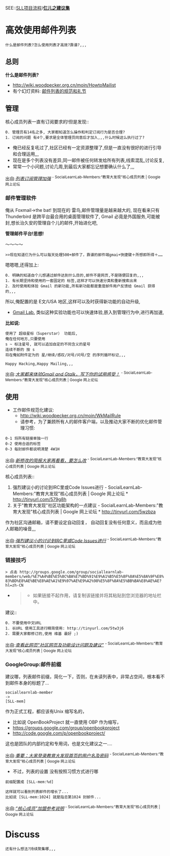 

SEE::[SLL项目流程](SllProjectFlows.md)/**[仨儿之建议集](SllPrjZQ.md)**

# 高效使用邮件列表 #
`什么是邮件列表?怎么使用列表才高效?靠谱?,,,`

## 总则 ##
**什么是邮件列表?**
  * http://wiki.woodpecker.org.cn/moin/HowtoMailist
  * 有个幻灯资料: [邮件列表的规范和礼节](http://www.woodpecker.org.cn/share/classes/050730-CPUG/usMaillist/)


## 管理 ##
核心成员列表一直有订阅要求的!但是发现::
```
0. 管理员有14名之多, 大家都知道怎么操作和判定订阅行为是否合理?
1. 订阅的问题 有4个,要求是全体管理员同意后才加入,,,什么时候这么执行过了?
```
  * 俺已经反复吼过了,社区已经有一定资源整理了,但是一直没有很好的进行引导和合理运用,,,
  * 现在是多个列表没有差异,同一邮件被任何转发给所有列表,线索混乱,讨论反复,
  * 常常一个小问题,讨论几周,到最后大家都忘记想要确认什么了,,,

出自:_[列表订阅管理加强](https://groups.google.com/group/sociallearnlab-members/browse_thread/thread/ce5f3d6eb912897b/15bd0f49a2b3bae7?lnk=gst&q=%E5%88%97%E8%A1%A8%E8%AE%A2+%E9%98%85%E7%AE%A1%E7%90%86%E5%8A%A0%E5%BC%BA++#15bd0f49a2b3bae7)_ <sup>- SocialLearnLab-Members:“教育大发现”核心成员列表 | Google 网上论坛</sup>

### 邮件管理软件 ###

俺从 Foxmail->the bat! 到现在的 雷鸟,邮件管理量是越来越大的,
现在看来只有 Thunderbird 是跨平台最合用的桌面管理软件了,
Gmail 必竟是外国服务,可能被封,想长治久安的管理自个儿的邮件,开始进化吧,

**管理邮件平台!思想!**

～～～～

`>>现在知道仨为什么可以每天处理500+邮件了，靠谱的邮件端gmai+快捷键＋所想即所得＋…… `

嗯嗯嗯,还得加上:
```
0. 明确的知道自个儿想通过邮件达到什么目的,邮件不是网页,不是随便回复的,,,
1. 有长期坚持和使用的一套固定的 标签,这样才可以快速分类和重新搜索出来
2. 及时使用和体验 Gmail 的新功能,所有新功能都是重度邮件用户反馈给 Gmail 获得的,,,
```
所以,俺配置的是 E文/USA 地区,这样可以及时获得新功能的自动升级,
  * [Gmail Lab.](http://xbeta.info/gmail-labs.htm)
类似这种实验功能也可以快速体验,嵌入到管理行为中,进行再加速,


**比如说:**
```
使用了 超级星标（Superstar） 功能后,
俺在任何地方,只要使用
s ~ 标注星号, 就可以追加自定的不同含义的星号
连续不断的 按 s
将在俺如附件定为的 星/继续/感叹/对号/问号/空 的序列循环标记,,,
```

`Happy Hacking,Happy Mailing,,,`

出自:_[大家都来体验Gmail and Gtalk，写下你的试用感受！](https://groups.google.com/group/sociallearnlab-members/browse_thread/thread/e4c114187246fba8/ab9388443009c7f2?lnk=gst&q=%E6%98%8E%E7%A1%AE%E7%9A%84%E7%9F%A5%E9%81%93%E8%87%AA%E4%B8%AA%E5%84%BF%E6%83%B3%E9%80%9A%E8%BF%87%E9%82%AE%E4%BB%B6%E8%BE%BE%E5%88%B0%E4%BB%80%E4%B9%88%E7%9B%AE%E7%9A%84%2C%E9%82%AE%E4%BB%B6%E4%B8%8D%E6%98%AF%E7%BD%91%E9%A1%B5%2C%E4%B8%8D%E6%98%AF%E9%9A%8F%E4%BE%BF%E5%9B%9E%E5%A4%8D%E7%9A%84%2C%2C%2C#ab9388443009c7f2)_ <sup>- SocialLearnLab-Members:“教育大发现”核心成员列表 | Google 网上论坛</sup>


## 使用 ##

  * 工作邮件规范化建议:
    * http://wiki.woodpecker.org.cn/moin/WkMailRule
    * 请参考，为了兼顾所有人的邮件客户端，以及推动大家不断的优化邮件管理习惯:
```
0-1 将所有链接单独一行
0-2 使用合适的标签
0-3 每封邮件都说明清楚 4W1H
```

出自:_[新修改的简报大家再看看，要怎么改](https://groups.google.com/group/sociallearnlab-members/browse_thread/thread/22294ffa93f47202/96164ccf69e61683?lnk=gst&q=%E5%B0%86%E6%89%80%E6%9C%89%E9%93%BE%E6%8E%A5%E5%8D%95%E7%8B%AC%E4%B8%80%E8%A1%8C#96164ccf69e61683)_ <sup>- SocialLearnLab-Members:“教育大发现”核心成员列表 | Google 网上论坛</sup>

核心成员列表::
  1. 强烈建议小的讨论到IRC里或Code Issues进行 - SocialLearnLab-Members:"教育大发现"核心成员列表 | Google 网上论坛
    * http://tinyurl.com/579g8h
  1. 关于"教育大发现"社区功能架构的一点建议 - SocialLearnLab-Members:"教育大发现"核心成员列表 | Google 网上论坛
    * http://tinyurl.com/5wzbza

作为社区沟通邮箱，请不要设定自动回复，
自动回复没有任何意义，而且成为他人邮箱的噪音,,,

出自:_[强烈建议小的讨论到IRC里或Code Issues进行](https://groups.google.com/group/sociallearnlab-members/browse_thread/thread/ca3046e7c61fef47/0a36b93dc616c1ee?lnk=gst&q=%E5%BC%BA%E7%83%88%E5%BB%BA%E8%AE%AE%E5%B0%8F%E7%9A%84%E8%AE%A8%E8%AE%BA%E5%88%B0IRC%E9%87%8C%E6%88%96Code+Issues%E8%BF%9B%E8%A1%8C#0a36b93dc616c1ee)_ <sup>- SocialLearnLab-Members:“教育大发现”核心成员列表 | Google 网上论坛</sup>

### 链接技巧 ###
`> 点击 http://groups.google.com/group/sociallearnlab-members/web/%E7%A4%BE%E5%8C%BA%E7%BD%91%E9%A1%B5%E5%8F%8A%E5%8A%9F%E8%83%BD%E8%AE%BE%E8%AE%A1%E9%97%AE%E9%A2%98%E5%8F%8A%E5%BB%BA%E8%AE%AE?hl=zh-CN`
  * > - 如果链接不起作用，请复制该链接并将其粘贴到您浏览器的地址栏中。

建议::
```
0. 不要使用中文URL
1. 长URL 使用工具进行精简使用: http://tinyurl.com/5tw3j6
2. 需要大家都修订的,使用 维基 最好 ;)
```

出自:_[查看此网页“社区网页及功能设计问题及建议”](https://groups.google.com/group/sociallearnlab-members/browse_thread/thread/9665fba84af135c1/0327fdca816dccf0?lnk=gst&q=%E9%95%BFURL+%E4%BD%BF%E7%94%A8%E5%B7%A5%E5%85%B7%E8%BF%9B%E8%A1%8C%E7%B2%BE%E7%AE%80%E4%BD%BF%E7%94%A8%3A+#0327fdca816dccf0)_ <sup>- SocialLearnLab-Members:“教育大发现”核心成员列表 | Google 网上论坛</sup>


### GoogleGroup:邮件前缀 ###
建议哪，列表邮件前缀，简化一下，否则，在未读列表中，非常占空间，根本看不到邮件本身的标题了...
```
sociallearnlab-member
->
[SLL-mem]
```
作为正式工程，都应该有Unix 缩写名的，
  * 比如说 OpenBookProject 就一直使用 OBP 作为缩写，
  * https://groups.google.com/group/openbookproject
  * http://code.google.com/p/openbookproject/

这也是团队的内部约定和专用词，也是文化建议之一....

出自:_[重要：大家登录教育大发现首页的用户名及密码](https://groups.google.com/group/sociallearnlab-members/browse_thread/thread/33e97b88f58d48f1/370aec15a861c8ed?lnk=gst&q=%E9%83%BD%E5%BA%94%E8%AF%A5%E6%9C%89Unix+%E7%BC%A9%E5%86%99%E5%90%8D%E7%9A%84#370aec15a861c8ed)_ <sup>- SocialLearnLab-Members:“教育大发现”核心成员列表 | Google 网上论坛</sup>


  * 不过，列表的设置 没有按照习惯方式进行哪
```
前缀配置成 [SLL-mem:%d]

这样就可以看到列表邮件的增长了...
比如说 [SLL-mem:1024] 就是指总第1024 封邮件...
```

出自:_[“核心成员”加盟参考说明](https://groups.google.com/group/sociallearnlab-members/browse_thread/thread/1822555bffd3980a/986c8a45b15b892c?lnk=gst&q=%E5%B0%B1%E6%98%AF%E6%8C%87%E6%80%BB%E7%AC%AC1024+%E5%B0%81%E9%82%AE%E4%BB%B6...#986c8a45b15b892c)_ <sup>- SocialLearnLab-Members:“教育大发现”核心成员列表 | Google 网上论坛</sup>


# Discuss #
`还有什么想法?持续聚集哪,,,`